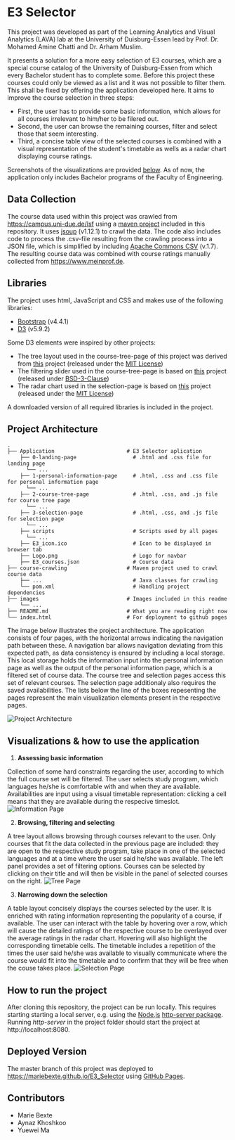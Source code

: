 # E3 Selector
This project was developed as part of the Learning Analytics and Visual Analytics (LAVA) lab at the University of Duisburg-Essen lead by Prof. Dr. Mohamed Amine Chatti and Dr. Arham Muslim.

It presents a solution for a more easy selection of E3 courses, which are a special course catalog of the University of Duisburg-Essen from which every Bachelor student has to complete some. Before this project these courses could only be viewed as a list and it was not possible to filter them. This shall be fixed by offering the application developed here. It aims to  improve the course selection in three steps:
* First, the user has to provide some basic information, which allows for all courses irrelevant to him/her to be filered out.
* Second, the user can browse the remaining courses, filter and select those that seem interesting.
* Third, a concise table view of the selected courses is combined with a visual representation of the student's timetable as wells as a radar chart displaying course ratings.

Screenshots of the visualizations are provided [below](#visualizations).
As of now, the application only includes Bachelor programs of the Faculty of Engineering.

## Data Collection
The course data used within this project was crawled from https://campus.uni-due.de/lsf using a [maven project](/course-crawling) included in this repository. It uses [jsoup](https://jsoup.org) (v1.12.1) to crawl the data. The code also includes code to process the .csv-file resulting from the crawling process into a JSON file, which is simplified by including [Apache Commons CSV](https://commons.apache.org/proper/commons-csv/) (v.1.7). The resulting course data was combined with course ratings manually collected from https://www.meinprof.de.

## Libraries
The project uses html, JavaScript and CSS and makes use of the following libraries:
* [Bootstrap](https://getbootstrap.com) (v4.4.1)
* [D3](https://d3js.org) (v5.9.2)

Some D3 elements were inspired by other projects:
* The tree layout used in the course-tree-page of this project was derived from [this](https://gist.github.com/d3noob/43a860bc0024792f8803bba8ca0d5ecd) project (released under the [MIT License](https://opensource.org/licenses/MIT))
* The filtering slider used in the course-tree-page is based on [this](https://gist.github.com/johnwalley/e1d256b81e51da68f7feb632a53c3518) project (released under [BSD-3-Clause](https://opensource.org/licenses/BSD-3-Clause))
* The radar chart used in the selection-page is based on [this](https://gist.github.com/Kuerzibe/338052519b1d270b9cd003e0fbfb712e) project (released under the [MIT License](https://opensource.org/licenses/MIT))

A downloaded version of all required libraries is included in the project.

## Project Architecture
    .
    ├── Application                       # E3 Selector aplication
        ├── 0-landing-page                  # .html and .css file for landing page
          └── ...
        ├── 1-personal-information-page     # .html, .css and .css file for personal information page
          └── ...
        ├── 2-course-tree-page              # .html, .css, and .js file for course tree page
          └── ...
        ├── 3-selection-page                # .html, .css, and .js file for selection page
          └── ...
        ├── scripts                         # Scripts used by all pages
          └── ...           
        ├── E3_icon.ico                     # Icon to be displayed in browser tab
        ├── Logo.png                        # Logo for navbar
        ├── E3_courses.json                 # Course data
    ├── course-crawling                   # Maven project used to crawl course data
        ├── ...                             # Java classes for crawling
        └── pom.xml                         # Handling project dependencies
    ├── images                            # Images included in this readme
        └── ...
    ├── README.md                         # What you are reading right now
    └── index.html                        # For deployment to github pages


The image below illustrates the project architecture. The application consists of four pages, with the horizontal arrows indicating the navigation path between these. A navigation bar allows navigation deviating from this expected path, as data consistency is ensured by including a local storage. This local storage holds the information input into the personal information page as well as the output of the personal information page, which is a filtered set of course data. The course tree and selection pages access this set of relevant courses. The selection page additionaly also requires the saved availabilities. The lists below the line of the boxes repesenting the pages represent the main visualization elements present in the respective pages.

![Project Architecture](/images/project-architecture.png)

## Visualizations & how to use the application
1. **Assessing basic information**

Collection of some hard constraints regarding the user, according to which the full course set will be filtered.
The user selects study program, which languages he/she is comfortable with and when they are available.
Availabilities are input using a visual timetable representation: clicking a cell means that they are available during the respecive timeslot.
![Information Page](/images/personal-information-page.png)

2. **Browsing, filtering and selecting** 

A tree layout allows browsing through courses relevant to the user. Only courses that fit the data collected in the previous page are included: they are open to the respective study program, take place in one of the selected languages and at a time where the user said he/she was available. The left panel provides a set of filtering options. Courses can be selected by clicking on their title and will then be visible in the panel of selected courses on the right.
![Tree Page](/images/course-tree-page.png)

3. **Narrowing down the selection**

A table layout concisely displays the courses selected by the user. It is enriched with rating information representing the popularity of a course, if available. The user can interact with the table by hovering over a row, which will cause the detailed ratings of the respective course to be overlayed over the average ratings in the radar chart. Hovering will also highlight the corresponding timetable cells. The timetable includes a repetition of the times the user said he/she was available to visually communicate where the course would fit into the timetable and to confirm that they will be free when the couse takes place.
![Selection Page](/images/selection-page.png)

## How to run the project
After cloning this repository, the project can be run locally.
This requires starting starting a local server, e.g. using the [Node.js](https://www.npmjs.com/get-npm) [http-server package](https://www.npmjs.com/package/http-server).
Running *http-server* in the project folder should start the project at http://localhost:8080.

## Deployed Version
The master branch of this project was deployed to https://mariebexte.github.io/E3_Selector using [GitHub Pages](https://pages.github.com/).

## Contributors
* Marie Bexte
* Aynaz Khoshkoo
* Yuewei Ma
